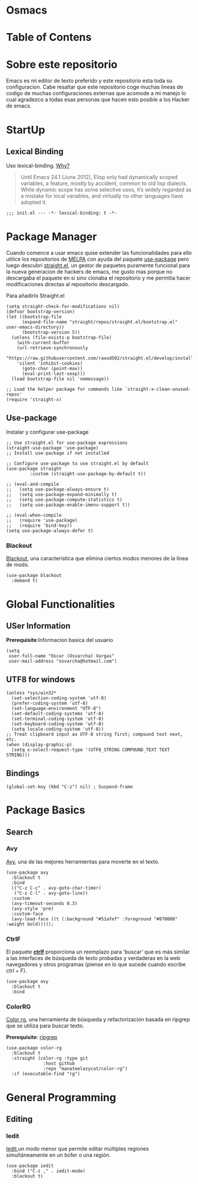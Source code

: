 # Osmacs


# Table of Contens


# Sobre este repositorio

Emacs es mi editor de texto preferido y este repositorio esta toda su configuracion. Cabe resaltar que este repositorio coge muchas lineas de codigo de muchas configuraciones externas que acomode a mi manejo lo cual agradezco a todas esas personas que hacen esto posible a los Hacker de emacs.


# StartUp


## Lexical Binding

Uso lexical-binding. [Why?](https://nullprogram.com/blog/2016/12/22/)

> Until Emacs 24.1 (June 2012), Elisp only had dynamically scoped variables, a feature, mostly by accident, common to old lisp dialects. While dynamic scope has some selective uses, it’s widely regarded as a mistake for local variables, and virtually no other languages have adopted it.

```emacs-lisp
;;; init.el --- -*- lexical-binding: t -*-
```


# Package Manager

Cuando comence a usar emacs quise extender las funcionalidades para ello utilice los repositorios de [MELPA](https://melpa.org/) con ayuda del paquete [use-package](https://github.com/jwiegley/use-package) pero luego descubri [straight.el](https://github.com/radian-software/straight.el), un gestor de paquetes puramente funcional para la nueva generacion de hackers de emacs, me gusto mas porque no descargaba el paquete en si sino clonaba el repositorio y me permitia hacer modificaciones directas al repositorio descargado.

Para añadirlo Straight.el

```emacs-lisp
(setq straight-check-for-modifications nil)
(defvar bootstrap-version)
(let ((bootstrap-file
      (expand-file-name "straight/repos/straight.el/bootstrap.el" user-emacs-directory))
      (bootstrap-version 5))
  (unless (file-exists-p bootstrap-file)
    (with-current-buffer
	(url-retrieve-synchronously
	"https://raw.githubusercontent.com/raxod502/straight.el/develop/install.el"
	'silent 'inhibit-cookies)
      (goto-char (point-max))
      (eval-print-last-sexp)))
  (load bootstrap-file nil 'nomessage))

;; Load the helper package for commands like `straight-x-clean-unused-repos'
(require 'straight-x)
```


## Use-package

Instalar y configurar use-package

```emacs-lisp
;; Use straight.el for use-package expressions
(straight-use-package 'use-package)
;; Install use-package if not installed

;; Configure use-package to use straight.el by default
(use-package straight
	     :custom (straight-use-package-by-default t))

;; (eval-and-compile
;;   (setq use-package-always-ensure t)
;;   (setq use-package-expand-minimally t)
;;   (setq use-package-compute-statistics t)
;;   (setq use-package-enable-imenu-support t))

;; (eval-when-compile
;;   (require 'use-package)
;;   (require 'bind-key))
(setq use-package-always-defer t)
```


### Blackout

[Blackout](https://github.com/radian-software/blackout), una característica que elimina ciertos modos menores de la línea de modo.

```emacs-lisp
(use-package blackout
  :demand t)
```


# Global Functionalities


## USer Information

**Prerequisite**:Informacion basica del usuario

```emacs-lisp
(setq
 user-full-name "Oscar (Osvarcha) Vargas"
 user-mail-address "osvarcha@hotmail.com")
```


## UTF8 for windows

```emacs-lisp
(unless *sys/win32*
  (set-selection-coding-system 'utf-8)
  (prefer-coding-system 'utf-8)
  (set-language-environment "UTF-8")
  (set-default-coding-systems 'utf-8)
  (set-terminal-coding-system 'utf-8)
  (set-keyboard-coding-system 'utf-8)
  (setq locale-coding-system 'utf-8))
;; Treat clipboard input as UTF-8 string first; compound text next, etc.
(when (display-graphic-p)
  (setq x-select-request-type '(UTF8_STRING COMPOUND_TEXT TEXT STRING)))
```


## Bindings

```emacs-lisp
(global-set-key (kbd "C-z") nil) ; Suspend-frame
```


# Package Basics


## Search


### Avy

[Avy](https://github.com/abo-abo/avy), una de las mejores herramientas para moverte en el texto.

```emacs-lisp
(use-package avy
  :blackout t
  :bind
  (("C-z C-c" . avy-goto-char-timer)
   ("C-z C-l" . avy-goto-line))
  :custom
  (avy-timeout-seconds 0.3)
  (avy-style 'pre)
  :custom-face
  (avy-lead-face ((t (:background "#51afef" :foreground "#870000" :weight bold)))));
```


### CtrlF

El paquete ****[ctrlf](https://github.com/radian-software/ctrlf)**** proporciona un reemplazo para 'buscar' que es más similar a las interfaces de búsqueda de texto probadas y verdaderas en la web navegadores y otros programas (piense en lo que sucede cuando escribe ctrl + F).

```emacs-lisp
(use-package avy
  :blackout t
  :bind
```


### ColorRG

[Color rg](https://github.com/manateelazycat/color-rg), una herramienta de búsqueda y refactorización basada en ripgrep que se utiliza para buscar texto.

**Prerequisite**: [ripgrep](https://github.com/BurntSushi/ripgrep#installation)

```emacs-lisp
(use-package color-rg
  :blackout t
  :straight (color-rg :type git
		      :host github
		      :repo "manateelazycat/color-rg")
  :if (executable-find "rg")
```


# General Programming


## Editing


### Iedit

[Iedit](https://github.com/victorhge/iedit),un modo menor que permite editar múltiples regiones simultáneamente en un búfer o una región.

```emacs-lisp
(use-package iedit
  :bind ("C-z ," . iedit-mode)
  :blackout t)
```
